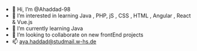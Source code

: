- 👋 Hi, I’m @Ahaddad-98
- 👀 I’m interested in learning Java , PHP, jS , CSS , HTML , Angular , React & Vue.js
- 🌱 I’m currently learning Java
- 💞️ I’m looking to collaborate on new frontEnd projects
- 📫 aya.haddad@studmail.w-hs.de

<!---
Ahaddad-98/Ahaddad-98 is a ✨ special ✨ repository because its `README.md` (this file) appears on your GitHub profile.
You can click the Preview link to take a look at your changes.
--->
